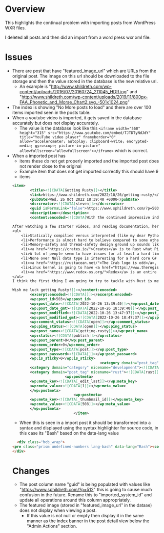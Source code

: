 # Overview

This highlights the continual problem with importing posts from WordPress WXR files.

I deleted all posts and then did an import from a word press wxr xml file.

# Issues
- There are post that have "featured_image_url" which are URLs from the original post. The image on this url should be downloaded to the file storage and then the value stored in the database is the new relative url. 
  - An example is "http://www.shildreth.com/wp-content/uploads/2016/07/20160724_211045_HDR.jpg" and "http://www.shildreth.com/wp-content/uploads/2019/11/800px-FAA_Phonetic_and_Morse_Chart2.svg_-501x1024.png"   
- The index is showing "No More posts to load" and there are over 100 items imported seen in the posts table.
- When a youtube video is imported, it gets saved in the database accurately but does not display accurately.
    - The value is the database look like this ```<iframe width="560" height="315" src="https://www.youtube.com/embed/TJTDTyNdJdY" title="YouTube video player" frameborder="0" allow="accelerometer; autoplay; clipboard-write; encrypted-media; gyroscope; picture-in-picture" allowfullscreen="allowfullscreen"></iframe>``` which is correct.      
- When a imported post has <ul><li> items these do not get properly imported and the imported post does not render close to the original
- Example item that does not get imported correctly this should have 9 <li> items
```xml
<item>
		<title><![CDATA[Getting Rusty]]></title>
		<link>https://www.shildreth.com/2022/10/26/getting-rusty/</link>
		<pubDate>Wed, 26 Oct 2022 18:39:40 +0000</pubDate>
		<dc:creator><![CDATA[steven]]></dc:creator>
		<guid isPermaLink="false">https://www.sphildreth.com/?p=503</guid>
		<description></description>
		<content:encoded><![CDATA[With the continued impressive industry reception and <a href="https://stackoverflow.blog/2020/01/20/what-is-rust-and-why-is-it-so-popular/">excitement</a> around <a href="https://www.rust-lang.org/">Rust</a>,  I think it is time I jump and and see what all the <span jsslot=""><span data-dobid="hdw">hub·bub</span></span> is about.

After watching a few starter videos, and reading documentation, here are some of my  initial thoughts:
<ul>
 	<li>Statically compilied versus interpreted (like my dear Python language.)</li>
 	<li>Performance is almost hard to believe compared to some other languages doing like processes.</li>
 	<li>Memory-safety and thread-safety design ground up sounds like a dream come true for those of us who have fought those demons.</li>
 	<li><a href="https://crates.io/">Creates</a> is to Rust what Pip is to Python.</li>
 	<li>A lot of people seem to have issues (or at least a hard time understanding) what <a href="https://doc.rust-lang.org/book/ch04-02-references-and-borrowing.html">Rust's Borrowing</a> is all about.</li>
 	<li>None over Null data type is interesting for a hard core C# developer.</li>
 	<li><a href="https://rustacean.net/">The Crab logo is odd</a>, as is the entire "cRUSTaceans" name used by those who adore Rust.</li>
 	<li>Linux kernel is going to have <a href="https://www.theregister.com/2022/10/05/rust_kernel_pull_request_pulled/">Rust support with v6.1</a>. I never thought I would ever see anything but C in Linux kernel code.</li>
 	<li><a href="https://www.redox-os.org/">Redox</a> is an entire operation system written in Rust</li>
</ul>
I think the first thing I am going to try to tackle with Rust is media file processing for Roadie. Perhaps re-write Inspector in Rust.

Wish me luck getting Rusty!]]></content:encoded>
		<excerpt:encoded><![CDATA[]]></excerpt:encoded>
		<wp:post_id>503</wp:post_id>
		<wp:post_date><![CDATA[2022-10-26 13:39:40]]></wp:post_date>
		<wp:post_date_gmt><![CDATA[2022-10-26 18:39:40]]></wp:post_date_gmt>
		<wp:post_modified><![CDATA[2022-10-26 13:47:37]]></wp:post_modified>
		<wp:post_modified_gmt><![CDATA[2022-10-26 18:47:37]]></wp:post_modified_gmt>
		<wp:comment_status><![CDATA[open]]></wp:comment_status>
		<wp:ping_status><![CDATA[open]]></wp:ping_status>
		<wp:post_name><![CDATA[getting-rusty]]></wp:post_name>
		<wp:status><![CDATA[publish]]></wp:status>
		<wp:post_parent>0</wp:post_parent>
		<wp:menu_order>0</wp:menu_order>
		<wp:post_type><![CDATA[post]]></wp:post_type>
		<wp:post_password><![CDATA[]]></wp:post_password>
		<wp:is_sticky>0</wp:is_sticky>
										<category domain="post_tag" nicename="development"><![CDATA[development]]></category>
		<category domain="category" nicename="development"><![CDATA[development]]></category>
		<category domain="post_tag" nicename="rust"><![CDATA[rust]]></category>
						<wp:postmeta>
		<wp:meta_key><![CDATA[_edit_last]]></wp:meta_key>
		<wp:meta_value><![CDATA[1]]></wp:meta_value>
		</wp:postmeta>
							<wp:postmeta>
		<wp:meta_key><![CDATA[_thumbnail_id]]></wp:meta_key>
		<wp:meta_value><![CDATA[508]]></wp:meta_value>
		</wp:postmeta>
							</item>
```
- When this is seen in a import post it should be transformed into a syntax and displayed using the syntax highlighter for source code, in this case its "Bash" based on the data-lang value
```html
  <div class="hcb_wrap">
<pre class="prism undefined-numbers lang-bash" data-lang="Bash"><code>sudo pacman -S podman podman-docker</code></pre>
</div>
```


# Changes
- The post column name "guid" is being populated with values like "https://www.sphildreth.com/?p=512" this is going to cause much confusion in the future. Rename this to "imported_system_id" and update all operations around this column appropriately.
- The featured image (stored in "featured_image_url" in the dataae) does not display when viewing a post.
    - If this value is not null or empty then display it in the same manner as the index banner in the post detail view below the "Admin Actions" section.